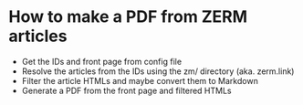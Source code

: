 # How to make a PDF from ZERM articles

* Get the IDs and front page from config file
* Resolve the articles from the IDs using the zm/ directory (aka. zerm.link)
* Filter the article HTMLs and maybe convert them to Markdown
* Generate a PDF from the front page and filtered HTMLs
